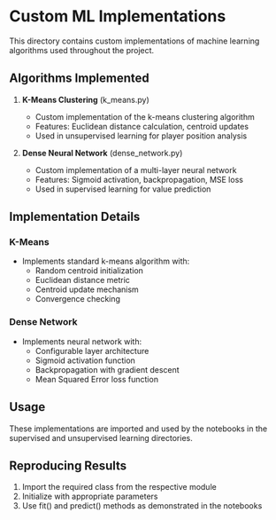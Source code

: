 # Custom ML Implementations

This directory contains custom implementations of machine learning algorithms used throughout the project.

## Algorithms Implemented

1. **K-Means Clustering** (k_means.py)
   - Custom implementation of the k-means clustering algorithm
   - Features: Euclidean distance calculation, centroid updates
   - Used in unsupervised learning for player position analysis

2. **Dense Neural Network** (dense_network.py)
   - Custom implementation of a multi-layer neural network
   - Features: Sigmoid activation, backpropagation, MSE loss
   - Used in supervised learning for value prediction

## Implementation Details

### K-Means
- Implements standard k-means algorithm with:
  - Random centroid initialization
  - Euclidean distance metric
  - Centroid update mechanism
  - Convergence checking

### Dense Network
- Implements neural network with:
  - Configurable layer architecture
  - Sigmoid activation function
  - Backpropagation with gradient descent
  - Mean Squared Error loss function

## Usage

These implementations are imported and used by the notebooks in the supervised and unsupervised learning directories.

## Reproducing Results

1. Import the required class from the respective module
2. Initialize with appropriate parameters
3. Use fit() and predict() methods as demonstrated in the notebooks